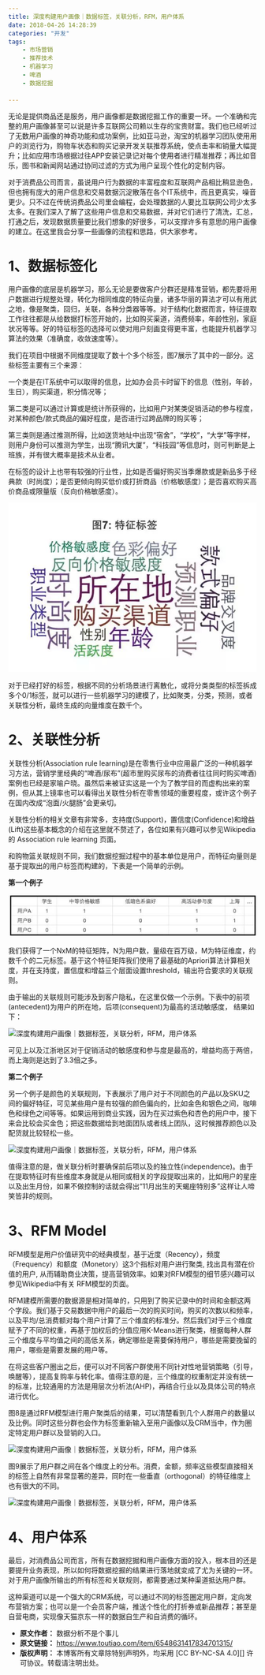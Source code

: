 ```yaml
---
title: 深度构建用户画像｜数据标签，关联分析，RFM，用户体系
date: 2018-04-26 14:28:39
categories: "开发"
tags:
	- 市场营销
	- 推荐技术
	- 机器学习
	- 啤酒
	- 数据挖掘

---
```


无论是提供商品还是服务，用户画像都是数据挖掘工作的重要一环。一个准确和完整的用户画像甚至可以说是许多互联网公司赖以生存的宝贵财富。我们也已经听过了无数用户画像的神奇功能和成功案例，比如亚马逊，淘宝的机器学习团队使用用户的浏览行为，购物车状态和购买记录开发关联推荐系统，使点击率和销量大幅提升；比如应用市场根据过往APP安装记录记对每个使用者进行精准推荐；再比如音乐，图书和新闻网站通过协同过滤的方式为用户呈现个性化的定制内容。

对于消费品公司而言，虽说用户行为数据的丰富程度和互联网产品相比稍显逊色，但也拥有庞大的用户信息和交易数据沉淀散落在各个IT系统中，而且更真实，噪音更少。只不过在传统消费品公司里会编程，会处理数据的人要比互联网公司少太多太多。在我们深入了解了这些用户信息和交易数据，并对它们进行了清洗，汇总，打通之后，发现数据质量要比我们想象的好很多，可以支撑许多有意思的用户画像的建立。在这里我会分享一些画像的流程和思路，供大家参考。

# 1、数据标签化 #

用户画像的底层是机器学习，那么无论是要做客户分群还是精准营销，都先要将用户数据进行规整处理，转化为相同维度的特征向量，诸多华丽的算法才可以有用武之地，像是聚类，回归，关联，各种分类器等等。对于结构化数据而言，特征提取工作往往都是从给数据打标签开始的，比如购买渠道，消费频率，年龄性别，家庭状况等等。好的特征标签的选择可以使对用户刻画变得更丰富，也能提升机器学习算法的效果（准确度，收敛速度等）。

我们在项目中根据不同维度提取了数十个多个标签，图7展示了其中的一部分。这些标签主要有三个来源：

一个类是在IT系统中可以取得的信息，比如办会员卡时留下的信息（性别，年龄，生日），购买渠道，积分情况等；

第二类是可以通过计算或是统计所获得的，比如用户对某类促销活动的参与程度，对某种颜色/款式商品的偏好程度，是否进行过跨品牌的购买等；

第三类则是通过推测所得，比如送货地址中出现“宿舍”，“学校”，“大学”等字样，则用户身份可以推测为学生，出现“腾讯大厦”，“科技园”等信息时，则可判断是上班族，并有很大概率是技术从业者。

在标签的设计上也带有较强的行业性，比如是否偏好购买当季爆款或是新品多于经典款（时尚度）；是否更倾向购买低价或打折商品（价格敏感度）；是否喜欢购买高价商品或限量版（反向价格敏感度）。

![深度构建用户画像｜数据标签，关联分析，RFM，用户体系][RFM]

对于已经打好的标签，根据不同的分析场景进行离散化，或将分类类型的标签拆成多个0/1标签，就可以进行一些机器学习的建模了，比如聚类，分类，预测，或者关联性分析，最终生成的向量维度在数千个。

# 2、关联性分析 #

关联性分析(Association rule learning)是在零售行业中应用最广泛的一种机器学习方法，营销学里经典的“啤酒/尿布”(超市里购买尿布的消费者往往同时购买啤酒)案例也已经是家喻户晓。虽然后来被证实这是一个为了教学目的而虚构出来的案例，但从其上镜率也可以看得出关联性分析在零售领域的重要程度，或许这个例子在国内改成“泡面/火腿肠”会更亲切。

关联性分析的相关文章有非常多，支持度(Support)，置信度(Confidence)和增益(Lift)这些基本概念的介绍在这里就不赘述了，各位如果有兴趣可以参见Wikipedia的 Association rule learning 页面。

和购物篮关联规则不同，我们数据挖掘过程中的基本单位是用户，而特征向量则是基于提取出的用户标签而构建的，下表是一个简单的示例。

**第一个例子**

![深度构建用户画像｜数据标签，关联分析，RFM，用户体系][RFM 1]

我们获得了一个NxM的特征矩阵，N为用户数，量级在百万级，M为特征维度，约数千个的二元标签。基于这个特征矩阵我们使用了最基础的Apriori算法计算相关度，并在支持度，置信度和增益三个层面设置threshold，输出符合要求的关联规则。

由于输出的关联规则可能涉及到客户隐私，在这里仅做一个示例。下表中的前项(antecedent)为用户的所在地，后项(consequent)为最高的活动敏感度， 结果如下：

![深度构建用户画像｜数据标签，关联分析，RFM，用户体系][RFM 2]

可见上以及江浙地区对于促销活动的敏感度和参与度是最高的，增益均高于两倍，而上海则是达到了3.3倍之多。

**第二个例子**

另一个例子是颜色的关联规则，下表展示了用户对于不同颜色的产品以及SKU之间的偏好特征，可见某些用户是有较强的颜色偏向的，比如金色和银色之间，咖啡色和绿色之间等等。如果运用到商业实践，因为在买过紫色和杏色的用户中，接下来会比较会买金色；把这些数据给到地面团队或者线上团队，这时候推荐颜色以及配货就比较轻松一些。

![深度构建用户画像｜数据标签，关联分析，RFM，用户体系][RFM 3]

值得注意的是，做关联分析时要确保前后项以及的独立性(independence)。由于在提取特征时有些维度本身就是从相同或相关的字段提取出来的，比如用户的星座以及出生月份，如果不做控制的话就会得出“11月出生的天蝎座特别多”这样让人啼笑皆非的规则。

# 3、RFM Model #

RFM模型是用户价值研究中的经典模型，基于近度（Recency），频度（Frequency）和额度（Monetory）这3个指标对用户进行聚类, 找出具有潜在价值的用户, 从而辅助商业决策，提高营销效率。如果对RFM模型的细节感兴趣可以参见Wikipedia中有关 RFM模型的页面。

RFM建模所需要的数据源是相对简单的，只用到了购买记录中的时间和金额这两个字段。我们基于交易数据中用户的最后一次的购买时间，购买的次数以和频率，以及平均/总消费额对每个用户计算了三个维度的标准分。然后我们对于三个维度赋予了不同的权重，再基于加权后的分值应用K-Means进行聚类，根据每种人群三个维度与平均值之间的高低关系，确定哪些是需要保持用户，哪些是需要挽留的用户，哪些是需要发展的用户等。

在将这些客户圈出之后，便可以对不同客户群使用不同针对性地营销策略（引导，唤醒等），提高复购率与转化率。值得注意的是，三个维度的权重制定并没有统一的标准，比较通用的方法是用层次分析法(AHP)，再结合行业以及具体公司的特点进行优化。

图8是通过RFM模型进行用户聚类后的结果，可以清楚看到几个人群用户的数量以及比例。同时这些分群也会作为标签重新输入至用户画像以及CRM当中，作为圈定特定用户群以及营销的入口。

![深度构建用户画像｜数据标签，关联分析，RFM，用户体系][RFM 4]

图9展示了用户群之间在各个维度上的分布。消费，金额，频率这些模型直接相关的标签上自然有非常显著的差异，同时在一些垂直（orthogonal）的特征维度上也有很大的不同。

![深度构建用户画像｜数据标签，关联分析，RFM，用户体系][RFM 5]

# 4、用户体系 #

最后，对消费品公司而言，所有在数据挖掘和用户画像方面的投入，根本目的还是要提升业务表现，所以如何将数据挖掘的结果进行落地就变成了尤为关键的一环。对于用户画像所输出的所有标签和关联规则，都需要通过某种渠道抵达用户群。

这种渠道可以是一个强大的CRM系统，可以通过不同的标签圈定用户群，定向发布营销方案；也可以是一个会员客户端，推送个性化的打折券或新品推荐；甚至是自营电商，实现像天猫京东一样的数据自生产和自消费的循环。


[RFM]: static/resources/crawler/NEIA-IMZB-RJFE.jpg
[RFM 1]: static/resources/crawler/BQJA-NJZB-BR7J.jpg
[RFM 2]: http://p1.pstatp.com/large/pgc-image/15247219234246fde5bf9f9
[RFM 3]: http://p3.pstatp.com/large/pgc-image/1524721923428a0e23e0e8d
[RFM 4]: http://p3.pstatp.com/large/pgc-image/1524721923468664edb8efd
[RFM 5]: http://p1.pstatp.com/large/pgc-image/15247219235087a20974e68
 *  **原文作者：** 数据分析不是个事儿
 *  **原文链接：** https://www.toutiao.com/item/6548631417834701315/
 *  **版权声明：** 本博客所有文章除特别声明外，均采用 [CC BY-NC-SA 4.0][] 许可协议。转载请注明出处。

